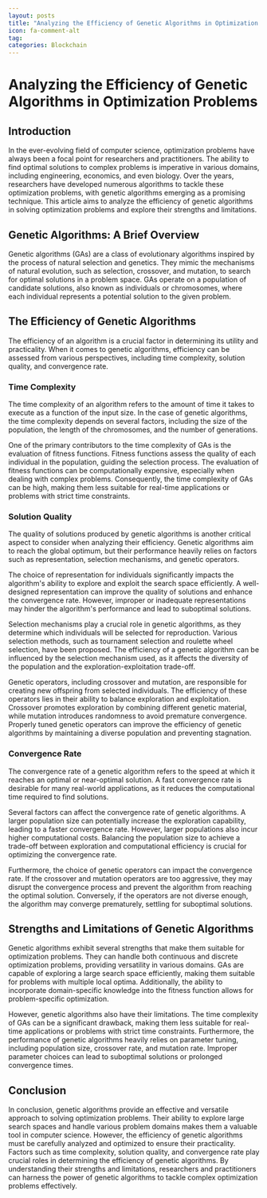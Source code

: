 ```yaml
---
layout: posts
title: "Analyzing the Efficiency of Genetic Algorithms in Optimization Problems"
icon: fa-comment-alt
tag:      
categories: Blockchain
---
```



# Analyzing the Efficiency of Genetic Algorithms in Optimization Problems

## Introduction

In the ever-evolving field of computer science, optimization problems have always been a focal point for researchers and practitioners. The ability to find optimal solutions to complex problems is imperative in various domains, including engineering, economics, and even biology. Over the years, researchers have developed numerous algorithms to tackle these optimization problems, with genetic algorithms emerging as a promising technique. This article aims to analyze the efficiency of genetic algorithms in solving optimization problems and explore their strengths and limitations.

## Genetic Algorithms: A Brief Overview

Genetic algorithms (GAs) are a class of evolutionary algorithms inspired by the process of natural selection and genetics. They mimic the mechanisms of natural evolution, such as selection, crossover, and mutation, to search for optimal solutions in a problem space. GAs operate on a population of candidate solutions, also known as individuals or chromosomes, where each individual represents a potential solution to the given problem.

## The Efficiency of Genetic Algorithms

The efficiency of an algorithm is a crucial factor in determining its utility and practicality. When it comes to genetic algorithms, efficiency can be assessed from various perspectives, including time complexity, solution quality, and convergence rate.

### Time Complexity

The time complexity of an algorithm refers to the amount of time it takes to execute as a function of the input size. In the case of genetic algorithms, the time complexity depends on several factors, including the size of the population, the length of the chromosomes, and the number of generations.

One of the primary contributors to the time complexity of GAs is the evaluation of fitness functions. Fitness functions assess the quality of each individual in the population, guiding the selection process. The evaluation of fitness functions can be computationally expensive, especially when dealing with complex problems. Consequently, the time complexity of GAs can be high, making them less suitable for real-time applications or problems with strict time constraints.

### Solution Quality

The quality of solutions produced by genetic algorithms is another critical aspect to consider when analyzing their efficiency. Genetic algorithms aim to reach the global optimum, but their performance heavily relies on factors such as representation, selection mechanisms, and genetic operators.

The choice of representation for individuals significantly impacts the algorithm's ability to explore and exploit the search space efficiently. A well-designed representation can improve the quality of solutions and enhance the convergence rate. However, improper or inadequate representations may hinder the algorithm's performance and lead to suboptimal solutions.

Selection mechanisms play a crucial role in genetic algorithms, as they determine which individuals will be selected for reproduction. Various selection methods, such as tournament selection and roulette wheel selection, have been proposed. The efficiency of a genetic algorithm can be influenced by the selection mechanism used, as it affects the diversity of the population and the exploration-exploitation trade-off.

Genetic operators, including crossover and mutation, are responsible for creating new offspring from selected individuals. The efficiency of these operators lies in their ability to balance exploration and exploitation. Crossover promotes exploration by combining different genetic material, while mutation introduces randomness to avoid premature convergence. Properly tuned genetic operators can improve the efficiency of genetic algorithms by maintaining a diverse population and preventing stagnation.

### Convergence Rate

The convergence rate of a genetic algorithm refers to the speed at which it reaches an optimal or near-optimal solution. A fast convergence rate is desirable for many real-world applications, as it reduces the computational time required to find solutions.

Several factors can affect the convergence rate of genetic algorithms. A larger population size can potentially increase the exploration capability, leading to a faster convergence rate. However, larger populations also incur higher computational costs. Balancing the population size to achieve a trade-off between exploration and computational efficiency is crucial for optimizing the convergence rate.

Furthermore, the choice of genetic operators can impact the convergence rate. If the crossover and mutation operators are too aggressive, they may disrupt the convergence process and prevent the algorithm from reaching the optimal solution. Conversely, if the operators are not diverse enough, the algorithm may converge prematurely, settling for suboptimal solutions.

## Strengths and Limitations of Genetic Algorithms

Genetic algorithms exhibit several strengths that make them suitable for optimization problems. They can handle both continuous and discrete optimization problems, providing versatility in various domains. GAs are capable of exploring a large search space efficiently, making them suitable for problems with multiple local optima. Additionally, the ability to incorporate domain-specific knowledge into the fitness function allows for problem-specific optimization.

However, genetic algorithms also have their limitations. The time complexity of GAs can be a significant drawback, making them less suitable for real-time applications or problems with strict time constraints. Furthermore, the performance of genetic algorithms heavily relies on parameter tuning, including population size, crossover rate, and mutation rate. Improper parameter choices can lead to suboptimal solutions or prolonged convergence times.

## Conclusion

In conclusion, genetic algorithms provide an effective and versatile approach to solving optimization problems. Their ability to explore large search spaces and handle various problem domains makes them a valuable tool in computer science. However, the efficiency of genetic algorithms must be carefully analyzed and optimized to ensure their practicality. Factors such as time complexity, solution quality, and convergence rate play crucial roles in determining the efficiency of genetic algorithms. By understanding their strengths and limitations, researchers and practitioners can harness the power of genetic algorithms to tackle complex optimization problems effectively.